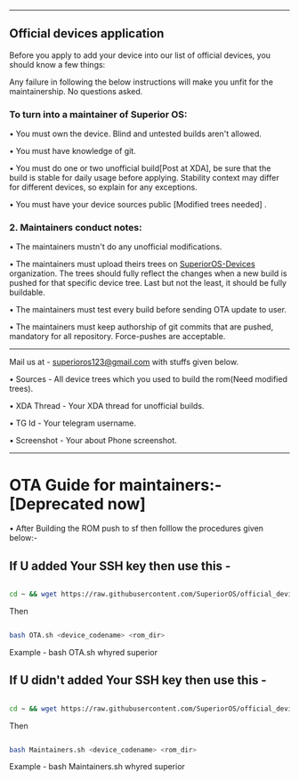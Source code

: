 ---------------------------------------------------------------------

## Official devices application

Before you apply to add your device into our list of official devices, you should know a few things:

Any failure in following the below instructions will make you unfit for the maintainership. No questions asked.

### To turn into a maintainer of Superior OS:

• You must own the device. Blind and untested builds aren't allowed.

• You must have knowledge of git.

• You must do one or two unofficial build[Post at XDA],  be sure that the build is stable for daily usage before applying. Stability context may differ for different devices, so explain for any exceptions.

• You must have your device sources public [Modified trees needed]  .


### 2. Maintainers conduct notes:

• The maintainers mustn't do any unofficial modifications.

• The maintainers must upload theirs trees on [SuperiorOS-Devices](https://github.com/SuperiorOS-Devices) organization. The trees should fully reflect the changes when a new build is pushed for that specific device tree. Last but not the least, it should be fully buildable.

• The maintainers must test every build before sending OTA update to user.

• The maintainers must keep authorship of git commits that are pushed, mandatory for all repository. Force-pushes are acceptable.

----------------------------------------------------------------------

Mail us at - superioros123@gmail.com with stuffs given below.

• Sources - All device trees which you used to build the rom(Need modified trees).

• XDA Thread - Your XDA thread for unofficial builds.

• TG Id - Your telegram username.

• Screenshot - Your about Phone screenshot.

-----------------------------------------------------------------------

OTA Guide for maintainers:-[Deprecated now]
======================

• After Building the ROM push to sf then folllow the procedures given below:-

If U added Your SSH key then use this -
-------------------------------------

```bash

cd ~ && wget https://raw.githubusercontent.com/SuperiorOS/official_devices/ten/OTA.sh

```

Then

```bash

bash OTA.sh <device_codename> <rom_dir>

```

Example - bash OTA.sh whyred superior



If U didn't added Your SSH key then use this -
--------------------------------------------------------------------------------

```bash

cd ~ && wget https://raw.githubusercontent.com/SuperiorOS/official_devices/ten/Maintainers.sh

```

Then

```bash

bash Maintainers.sh <device_codename> <rom_dir>

```

Example - bash Maintainers.sh whyred superior
